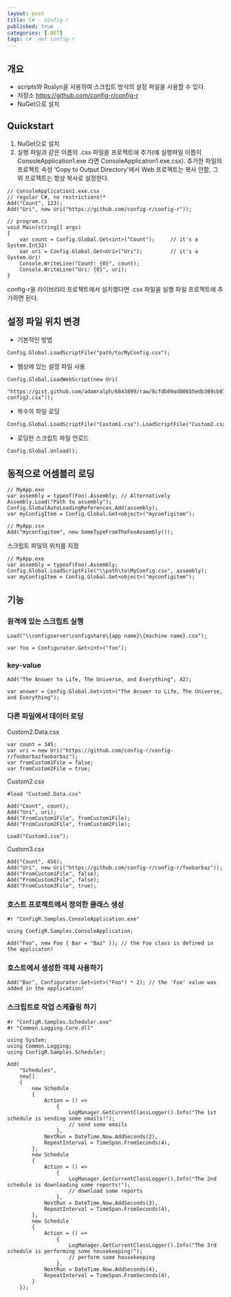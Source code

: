 ```yaml
---
layout: post
title: C# - config-r
published: true
categories: [.NET]
tags: c# .net config-r
---
```

## 개요
- scripts와 Roslyn을 사용하여 스크립트 방식의 설정 파일을 사용할 수 있다.
- 저장소 https://github.com/config-r/config-r
- NuGet으로 설치
  
  
  
##  Quickstart
1. NuGet으로 설치
2. 실행 파일과 같은 이름의 .csx 파일을 프로젝트에 추가(예 실행파일 이름이 ConsoleApplication1.exe 라면 ConsoleApplication1.exe.csx). 추가한 파일의 프로젝트 속성 'Copy to Output Directory'에서 Web 프로젝트는 복사 안함, 그 외 프로젝트는 항상 복사로 설정한다.
  
```
// ConsoleApplication1.exe.csx
// regular C#, no restrictions!*
Add("Count", 123);
Add("Uri", new Uri("https://github.com/config-r/config-r"));
```
  
```
// program.cs
void Main(string[] args)
{
    var count = Config.Global.Get<int>("Count");     // it's a System.Int32!
    var uri = Config.Global.Get<Uri>("Uri");         // it's a System.Uri!
    Console.WriteLine("Count: {0}", count);
    Console.WriteLine("Uri: {0}", uri);
}
```
  
config-r을 라이브러리 프로젝트에서 설치했다면 .csx 파일을 실행 파일 프로젝트에 추가하면 된다.
  
  
  
## 설정 파일 위치 변경
- 기본적인 방법
  
```
Config.Global.LoadScriptFile("path/to/MyConfig.csx");
```
  
- 웹상에 있는 설정 파일 사용
  
```
Config.Global.LoadWebScript(new Uri(
    "https://gist.github.com/adamralph/6843899/raw/8cfdb09ad00655edb389cb0761aca44fb24f83fb/sample-config2.csx"));
```
  
- 복수의 파일 로딩
  
```
Config.Global.LoadScriptFile("Custom1.csx").LoadScriptFile("Custom2.csx");
```
  
- 로딩한 스크립트 파일 언로드
  
```
Config.Global.Unload();
```
  
  
  
## 동적으로 어셈블리 로딩
  
```
// MyApp.exe
var assembly = typeof(Foo).Assembly; // Alternatively Assembly.Load("Path to assembly");
Config.GlobalAutoLoadingReferences.Add(assembly);
var myConfigItem = Config.Global.Get<object>("myconfigitem");
```
  
```
// MyApp.csx
Add("myconfigitem", new SomeTypeFromTheFooAssembly());
```
  
스크립트 파일의 위치를 지정
  
```
// MyApp.exe
var assembly = typeof(Foo).Assembly;
Config.Global.LoadScriptFile("\\path\to\MyConfig.csx", assembly);
var myConfigItem = Config.Global.Get<object>("myconfigitem");
```
  
  
  
## 기능
### 원격에 있는 스크립트 실행
  
```
Load("\\configserver\configshare\{app name}\{machine name}.csx");
```
  
```
var foo = Configurator.Get<int>("foo");
```
  
  
### key-value
  
```
Add("The Answer to Life, The Universe, and Everything", 42);

var answer = Config.Global.Get<int>("The Answer to Life, The Universe, and Everything");
```
  
  
### 다른 파일에서 데이터 로딩
Custom2.Data.csx
  
```
var count = 345;
var uri = new Uri("https://github.com/config-r/config-r/foobarbazfoobarbaz");
var fromCustom1File = false;
var fromCustom2File = true;
```
  
Custom2.csx
  
```
#load "Custom2.Data.csx"

Add("Count", count);
Add("Uri", uri);
Add("FromCustom1File", fromCustom1File);
Add("FromCustom2File", fromCustom2File);

Load("Custom3.csx");
```
  
Custom3.csx
  
```
Add("Count", 456);
Add("Uri", new Uri("https://github.com/config-r/config-r/foobarbaz"));
Add("FromCustom1File", false);
Add("FromCustom2File", false);
Add("FromCustom3File", true);
```
  
  
### 호스트 프로젝트에서 정의한 클래스 생성
  
```
#r "ConfigR.Samples.ConsoleApplication.exe"

using ConfigR.Samples.ConsoleApplication;

Add("Foo", new Foo { Bar = "Baz" }); // the Foo class is defined in the applicaton!
```
  
  
### 호스트에서 생성한 객체 사용하기
  
```
Add("Bar", Configurator.Get<int>("Foo") * 2); // the 'Foo' value was added in the application!
```
  
  
### 스크립트로 작업 스케쥴링 하기
  
```
#r "ConfigR.Samples.Scheduler.exe"
#r "Common.Logging.Core.dll"

using System;
using Common.Logging;
using ConfigR.Samples.Scheduler;

Add(
    "Schedules",
    new[]
    {
        new Schedule
        {
            Action = () =>
                {
                    LogManager.GetCurrentClassLogger().Info("The 1st schedule is sending some emails!");
                    // send some emails
                },
            NextRun = DateTime.Now.AddSeconds(2),
            RepeatInterval = TimeSpan.FromSeconds(4),
        },
        new Schedule
        {
            Action = () =>
                {
                    LogManager.GetCurrentClassLogger().Info("The 2nd schedule is downloading some reports!");
                    // download some reports
                },
            NextRun = DateTime.Now.AddSeconds(3),
            RepeatInterval = TimeSpan.FromSeconds(4),
        },
        new Schedule
        {
            Action = () =>
                {
                    LogManager.GetCurrentClassLogger().Info("The 3rd schedule is performing some housekeeping!");
                    // perform some housekeeping
                },
            NextRun = DateTime.Now.AddSeconds(4),
            RepeatInterval = TimeSpan.FromSeconds(4),
        }
    });
```
  